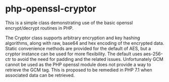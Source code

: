 # php-openssl-cryptor

This is a simple class demonstrating use of the basic openssl encrypt/decrypt 
routines in PHP.

The Cryptor class supports arbitrary encryption and key hashing algorithms, along
with raw, base64 and hex encoding of the encrypted data. Static convenience methods
are provided for the default of AES, but a cryptor instance can be used for more
flexibility. The default uses aes-256-ctr to avoid the need for padding and the related
issues. Unfortunately GCM cannot be used as the PHP openssl module does not provide 
a way to retrieve the GCM tag. This is proposed to be remedied in PHP 7.1 when 
associated data can be retrieved.
